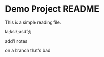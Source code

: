 # Demo Project README
This is a simple reading file.

la;kslk;asdf;lj

add'l notes

on a branch that's bad